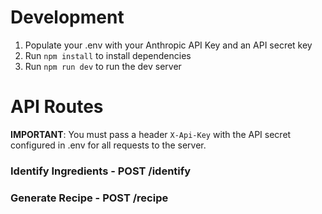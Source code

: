 # Development
1. Populate your .env with your Anthropic API Key and an API secret key
2. Run `npm install` to install dependencies
3. Run `npm run dev` to run the dev server

# API Routes
**IMPORTANT**: You must pass a header `X-Api-Key` with the API secret configured in .env for all requests to the server.

### Identify Ingredients - POST /identify

### Generate Recipe - POST /recipe